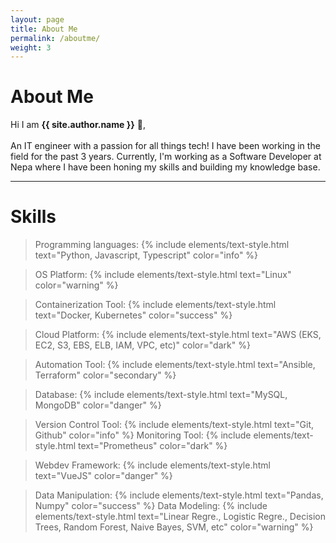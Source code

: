 ```yaml
---
layout: page
title: About Me
permalink: /aboutme/
weight: 3
---
```


# **About Me**

Hi I am **{{ site.author.name }}** :wave:,<br><br>
An IT engineer with a passion for all things tech! I have been working in the field for the past 3 years. Currently, I'm working as a Software Developer at Nepa where I have been honing my skills and building my knowledge base.
<hr>

# **Skills**
> Programming languages: {% include elements/text-style.html text="Python, Javascript, Typescript" color="info" %}
<!-- <hr> -->
> OS Platform: {% include elements/text-style.html text="Linux" color="warning" %}
<!-- <hr> -->
> Containerization Tool: {% include elements/text-style.html text="Docker, Kubernetes" color="success" %}
<!-- <hr> -->
> Cloud Platform: {% include elements/text-style.html text="AWS (EKS, EC2, S3, EBS, ELB, IAM, VPC, etc)" color="dark" %}
<!-- <hr> -->
> Automation Tool: {% include elements/text-style.html text="Ansible, Terraform" color="secondary" %}
<!-- <hr> -->
> Database: {% include elements/text-style.html text="MySQL, MongoDB" color="danger" %}
<!-- <hr> -->
> Version Control Tool: {% include elements/text-style.html text="Git, Github" color="info" %}
> Monitoring Tool: {% include elements/text-style.html text="Prometheus" color="dark" %}
<!-- <hr> -->
> Webdev Framework: {% include elements/text-style.html text="VueJS" color="danger" %} 
<!-- <hr> -->
> Data Manipulation: {% include elements/text-style.html text="Pandas, Numpy" color="success" %}
> Data Modeling: {% include elements/text-style.html text="Linear Regre., Logistic Regre., Decision Trees, Random Forest, Naive Bayes, SVM, etc" color="warning" %}





<!-- 
<div class="row">
{% include about/skills.html title="Programming Skills" source=site.data.programming-skills %}
{% include about/skills.html title="Other Skills" source=site.data.other-skills %}
</div> -->
